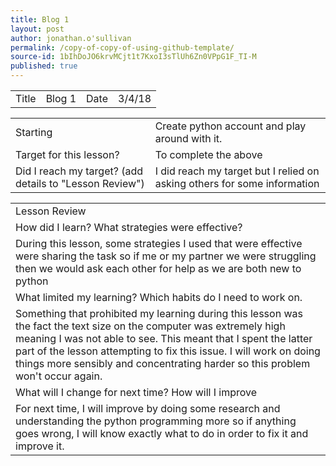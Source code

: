 ```yaml
---
title: Blog 1
layout: post
author: jonathan.o'sullivan
permalink: /copy-of-copy-of-using-github-template/
source-id: 1bIhDoJO6krvMCjt1t7KxoI3sTlUh6Zn0VPpG1F_TI-M
published: true
---
```

<table>
  <tr>
    <td>Title</td>
    <td>Blog 1</td>
    <td>Date</td>
    <td>3/4/18</td>
  </tr>
</table>


<table>
  <tr>
    <td>Starting </td>
    <td>Create python account and play around with it.</td>
  </tr>
  <tr>
    <td>Target for this lesson?</td>
    <td>To complete the above</td>
  </tr>
  <tr>
    <td>Did I reach my target? 
(add details to "Lesson Review")</td>
    <td>I did reach my target but I relied on asking others for some information</td>
  </tr>
</table>


<table>
  <tr>
    <td>Lesson Review</td>
  </tr>
  <tr>
    <td>How did I learn? What strategies were effective?</td>
  </tr>
  <tr>
    <td>During this lesson, some strategies I used that were effective were sharing the task so if me or my partner we were struggling then we would ask each other for help as we are both new to python</td>
  </tr>
  <tr>
    <td>What limited my learning? Which habits do I need to work on.</td>
  </tr>
  <tr>
    <td>Something that prohibited my learning during this lesson was the fact the text size on the computer was extremely high meaning I was not able to see. This meant that I spent the latter part of the lesson attempting to fix this issue. I will work on doing things more sensibly and concentrating harder so this problem won't occur again.</td>
  </tr>
  <tr>
    <td>What will I change for next time? How will I improve </td>
  </tr>
  <tr>
    <td>For next time, I will improve by doing some research and understanding the python programming more so if anything goes wrong, I will know exactly what to do in order to fix it and improve it.</td>
  </tr>
</table>


